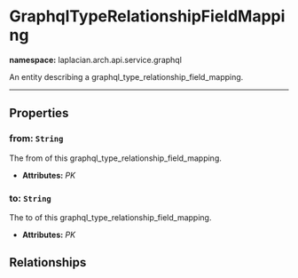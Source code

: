 # **GraphqlTypeRelationshipFieldMapping**
**namespace:** laplacian.arch.api.service.graphql

An entity describing a graphql_type_relationship_field_mapping.



---

## Properties

### from: `String`
The from of this graphql_type_relationship_field_mapping.
- **Attributes:** *PK*

### to: `String`
The to of this graphql_type_relationship_field_mapping.
- **Attributes:** *PK*

## Relationships